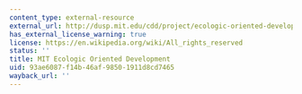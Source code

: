 ```yaml
---
content_type: external-resource
external_url: http://dusp.mit.edu/cdd/project/ecologic-oriented-development-0
has_external_license_warning: true
license: https://en.wikipedia.org/wiki/All_rights_reserved
status: ''
title: MIT Ecologic Oriented Development
uid: 93ae6087-f14b-46af-9850-1911d8cd7465
wayback_url: ''
---
```


